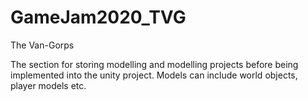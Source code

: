 # GameJam2020_TVG
The Van-Gorps

The section for storing modelling and modelling projects before being implemented into the unity project.  Models can include world objects, player models etc.
